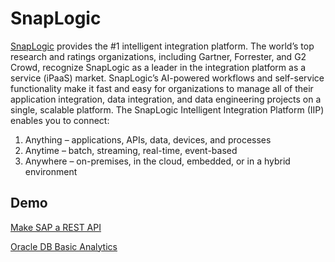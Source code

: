 # SnapLogic
[SnapLogic](https://www.snaplogic.com) provides the #1 intelligent integration platform. The world’s top research and ratings organizations, including Gartner, Forrester, and G2 Crowd, recognize SnapLogic as a leader in the integration platform as a service (iPaaS) market. SnapLogic’s AI-powered workflows and self-service functionality make it fast and easy for organizations to manage all of their application integration, data integration, and data engineering projects on a single, scalable platform. The SnapLogic Intelligent Integration Platform (IIP) enables you to connect:
1. Anything – applications, APIs, data, devices, and processes
2. Anytime – batch, streaming, real-time, event-based
3. Anywhere – on-premises, in the cloud,
embedded, or in a hybrid environment 
## Demo
[Make SAP a REST API](https://jumpai.github.io/SnapLogic/SAP/GetSalesOrderOfCustomer.html)

[Oracle DB Basic Analytics](https://jumpai.github.io/SnapLogic/Oracle/Analytics.html)
